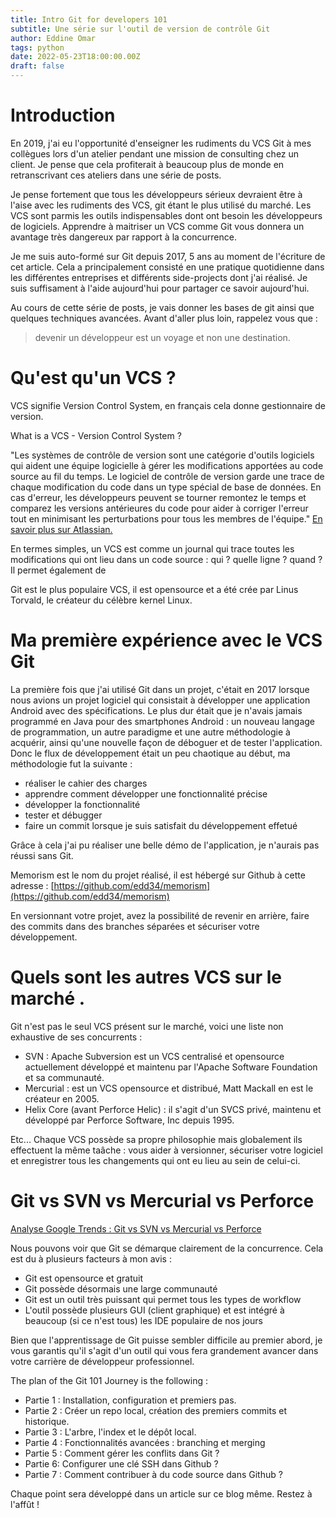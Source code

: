 ```yaml
---
title: Intro Git for developers 101
subtitle: Une série sur l'outil de version de contrôle Git
author: Eddine Omar
tags: python
date: 2022-05-23T18:00:00.00Z
draft: false
---
```

# Introduction
En 2019, j'ai eu l'opportunité d'enseigner les rudiments du VCS Git à mes collègues lors d'un atelier pendant une mission de consulting chez un client. Je pense que cela profiterait à beaucoup plus de monde en retranscrivant ces ateliers dans une série de posts.

Je pense fortement que tous les développeurs sérieux devraient être à l'aise avec les rudiments des VCS, git étant le plus utilisé du marché. Les VCS sont parmis les outils indispensables dont ont besoin les développeurs de logiciels. Apprendre à maitriser un VCS comme Git vous donnera un avantage très dangereux par rapport à la concurrence.

Je me suis auto-formé sur Git depuis 2017, 5 ans au moment de l'écriture de cet article. Cela a principalement consisté en une pratique quotidienne dans les différentes entreprises et différents side-projects dont j'ai réalisé. Je suis suffisament à l'aide aujourd'hui pour partager ce savoir aujourd'hui.

Au cours de cette série de posts, je vais donner les bases de git ainsi que quelques techniques avancées.
Avant d'aller plus loin, rappelez vous que :
> devenir un développeur est un voyage et non une destination.


# Qu'est qu'un VCS ?
VCS signifie Version Control System, en français cela donne gestionnaire de version.

What is a VCS - Version Control System ?

"Les systèmes de contrôle de version sont une catégorie d'outils logiciels qui aident une équipe logicielle à gérer les modifications apportées au code source au fil du temps. Le logiciel de contrôle de version garde une trace de chaque modification du code dans un type spécial de base de données. En cas d'erreur, les développeurs peuvent se tourner remontez le temps et comparez les versions antérieures du code pour aider à corriger l'erreur tout en minimisant les perturbations pour tous les membres de l'équipe." [En savoir plus sur Atlassian.](https://www.atlassian.com/git/tutorials/what-is-version-control)

En termes simples, un VCS est comme un journal qui trace toutes les modifications qui ont lieu dans un code source : qui ? quelle ligne ? quand ? Il permet également de 

Git est le plus populaire VCS, il est opensource et a été crée par Linus Torvald, le créateur du célèbre kernel Linux.


# Ma première expérience avec le VCS Git

La première fois que j'ai utilisé Git dans un projet, c'était en 2017 lorsque nous avions un projet logiciel qui consistait à développer une application Android avec des spécifications. Le plus dur était que je n'avais jamais programmé en Java pour des smartphones Android : un nouveau langage de programmation, un autre paradigme et une autre méthodologie à acquérir, ainsi qu'une nouvelle façon de déboguer et de tester l'application. Donc le flux de développement était un peu chaotique au début, ma méthodologie fut la suivante :
 - réaliser le cahier des charges
 - apprendre comment développer une fonctionnalité précise
 - développer la fonctionnalité
 - tester et débugger
 - faire un commit lorsque je suis satisfait du développement effetué

Grâce à cela j'ai pu réaliser une belle démo de l'application, je n'aurais pas réussi sans Git.

Memorism est le nom du projet réalisé, il est hébergé sur Github à cette adresse : [https://github.com/edd34/memorism](https://github.com/edd34/memorism)

En versionnant votre projet, avez la possibilité de revenir en arrière, faire des commits dans des branches séparées et sécuriser votre développement.

# Quels sont les autres VCS sur le marché .

Git n'est pas le seul VCS présent sur le marché, voici une liste non exhaustive de ses concurrents :
 - SVN : Apache Subversion est un VCS centralisé et opensource actuellement développé et maintenu par l'Apache Software Foundation et sa communauté.
 - Mercurial : est un VCS opensource et distribué, Matt Mackall en est le créateur en 2005.
 - Helix Core (avant Perforce Helic) : il s'agit d'un SVCS privé, maintenu et développé par Perforce Software, Inc depuis 1995.

Etc... Chaque VCS possède sa propre philosophie mais globalement ils effectuent la même taâche : vous aider à versionner, sécuriser votre logiciel et enregistrer tous les changements qui ont eu lieu au sein de celui-ci.


# Git vs SVN vs Mercurial vs Perforce
[Analyse Google Trends : Git vs SVN vs Mercurial vs Perforce](https://trends.google.com/trends/explore?geo=FR&q=git,svn,mercurial,perforce)

Nous pouvons voir que Git se démarque clairement de la concurrence. Cela est du à plusieurs facteurs à mon avis :
- Git est opensource et gratuit
- Git possède désormais une large communauté
- Git est un outil très puissant qui permet tous les types de workflow
- L'outil possède plusieurs GUI (client graphique) et est intégré à beaucoup (si ce n'est tous) les IDE populaire de nos jours

Bien que l'apprentissage de Git puisse sembler difficile au premier abord, je vous garantis qu'il s'agit d'un outil qui vous fera grandement avancer dans votre carrière de développeur professionnel.


The plan of the Git 101 Journey is the following :
- Partie 1 : Installation, configuration et premiers pas.
- Partie 2 : Créer un repo local, création des premiers commits et historique.
- Partie 3 : L'arbre, l'index et le dépôt local.
- Partie 4 : Fonctionnalités avancées : branching et merging
- Partie 5 : Comment gérer les conflits dans Git ?
- Partie 6: Configurer une clé SSH dans Github ?
- Partie 7 : Comment contribuer à du code source dans Github ?

Chaque point sera développé dans un article sur ce blog même. Restez à l'affût !
